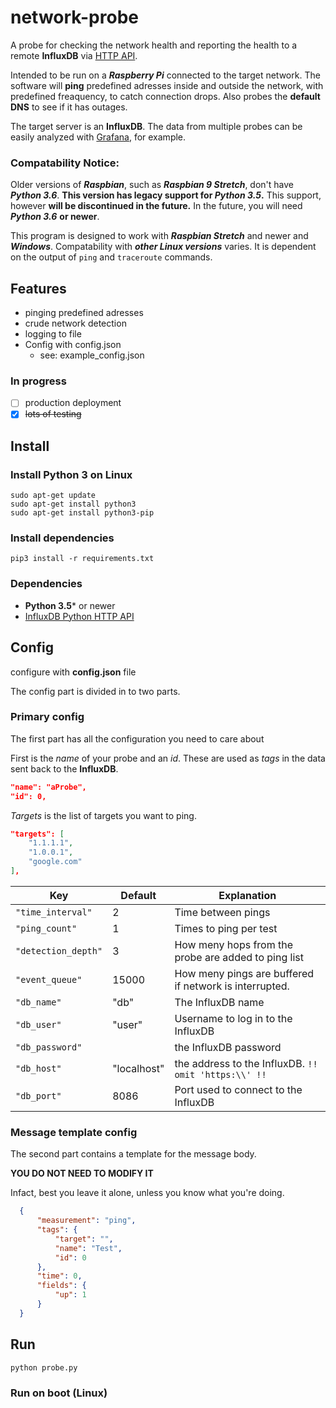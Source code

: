 # network-probe

A probe for checking the network health and reporting the health to a remote **InfluxDB** via [HTTP API](https://github.com/influxdata/influxdb-python).

Intended to be run on a ***Raspberry Pi*** connected to the target network. The software will **ping** predefined adresses inside and outside the network, with predefined freaquency, to catch connection drops. Also probes the **default DNS** to see if it has outages.

The target server is an **InfluxDB**. The data from multiple probes can be easily analyzed with [Grafana](https://grafana.com/), for example.

### Compatability Notice: ###
Older versions of ***Raspbian***, such as ***Raspbian 9 Stretch***, don't have ***Python 3.6***. **This version has legacy support for ***Python 3.5***.** This support, however **will be discontinued in the future.** In the future, you will need ***Python 3.6*** **or newer**.

This program is designed to work with ***Raspbian Stretch*** and newer and ***Windows***. Compatability with ***other Linux versions*** varies. It is dependent on the output of ```ping``` and ```traceroute``` commands.

## Features ##

- pinging predefined adresses
- crude network detection
- logging to file
- Config with config.json
  - see: example_config.json

### In progress ###

- [ ] production deployment
- [x] ~~lots of testing~~

## Install ##

### Install Python 3 on Linux ###

```
sudo apt-get update
sudo apt-get install python3
sudo apt-get install python3-pip
```

### Install dependencies ###

```
pip3 install -r requirements.txt
```

### Dependencies ###

- **Python 3.5*** or newer
- [InfluxDB Python HTTP API](https://github.com/influxdata/influxdb-python)

## Config ##

configure with **config.json** file

The config part is divided in to two parts.

### Primary config ###
The first part has all the configuration you need to care about

First is the *name* of your probe and an *id*. These are used as *tags* in the data sent back to the **InfluxDB**.
```json
"name": "aProbe",
"id": 0,
```

*Targets* is the list of targets you want to ping.
```json
"targets": [
    "1.1.1.1",
    "1.0.0.1",
    "google.com"
],
```

| Key    | Default  | Explanation            |
| ----------------- | - | ------------------ |
| `"time_interval"`   | 2 | Time between pings |
| `"ping_count"`      | 1 | Times to ping per test |
| `"detection_depth"` | 3 | How meny hops from the probe are added to ping list |
| `"event_queue"`     | 15000 | How meny pings are buffered if network is interrupted. |
| `"db_name"`         | "db" | The InfluxDB name |
| `"db_user"`         | "user" | Username to log in to the InfluxDB |
| `"db_password"`     |   | the InfluxDB password |
| `"db_host"`         | "localhost" | the address to the InfluxDB. ```!! omit 'https:\\' !!``` |
| `"db_port"`         | 8086 | Port used to connect to the InfluxDB |


### Message template config ###

The second part contains a template for the message body.

**YOU DO NOT NEED TO MODIFY IT**

Infact, best you leave it alone, unless you know what you're doing.

```json
  {
      "measurement": "ping",
      "tags": {
          "target": "",
          "name": "Test",
          "id": 0
      },
      "time": 0,
      "fields": {
          "up": 1
      }
  }
```

## Run ##

```
python probe.py
```

### Run on boot (Linux) ###

